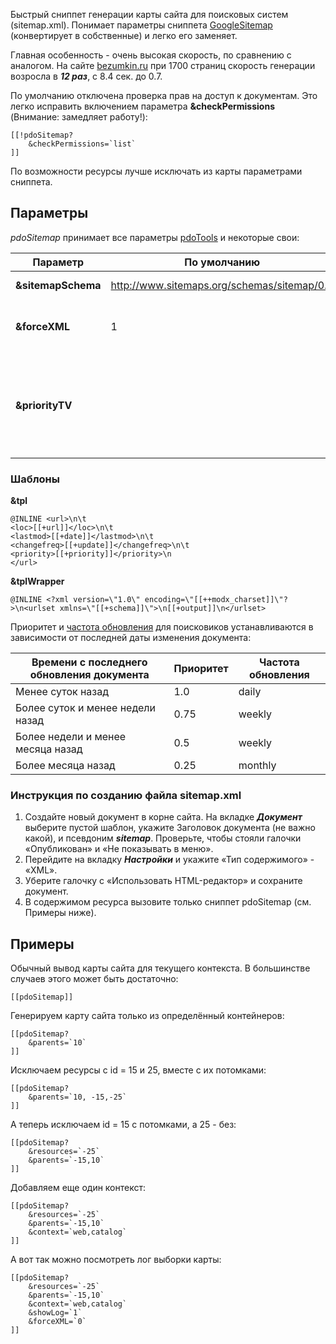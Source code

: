 Быстрый сниппет генерации карты сайта для поисковых систем (sitemap.xml). Понимает параметры сниппета [GoogleSitemap][1] (конвертирует в собственные) и легко его заменяет.

Главная особенность - очень высокая скорость, по сравнению с аналогом. На сайте [bezumkin.ru][2] при 1700 страниц скорость генерации возросла в ***12 раз***, с 8.4 сек. до 0.7.

По умолчанию отключена проверка прав на доступ к документам. Это легко исправить включением параметра **&checkPermissions** (Внимание: замедляет работу!):
```
[[!pdoSitemap?
	&checkPermissions=`list`
]]
```

По возможности ресурсы лучше исключать из карты параметрами сниппета.

## Параметры
*pdoSitemap* принимает все параметры [pdoTools][3] и некоторые свои:

Параметр			| По умолчанию									| Описание
--------------------|-----------------------------------------------|--------------------------------------------------------------------------------------------------------------
**&sitemapSchema**	| http://www.sitemaps.org/schemas/sitemap/0.9	| Схема карты сайта.
**&forceXML**		| 1												| Принудительно выводить страницу как XML.
**&priorityTV**		|  												| Дополнительное поле, в котором указывается [приоритет][4] документа. Нужно добавить его в параметр **&includeTVs**

### Шаблоны

**&tpl**  
```
@INLINE <url>\n\t
<loc>[[+url]]</loc>\n\t
<lastmod>[[+date]]</lastmod>\n\t
<changefreq>[[+update]]</changefreq>\n\t
<priority>[[+priority]]</priority>\n
</url>
```

**&tplWrapper** 
```
@INLINE <?xml version=\"1.0\" encoding=\"[[++modx_charset]]\"?>\n<urlset xmlns=\"[[+schema]]\">\n[[+output]]\n</urlset>
```

Приоритет и [частота обновления][5] для поисковиков устанавливаются в зависимости от последней даты изменения документа:

Времени с последнего обновления документа	| Приоритет | Частота обновления
--------------------------------------------|-----------|--------------------
Менее суток назад							| 1.0		| daily
Более суток и менее недели назад			| 0.75		| weekly
Более недели и менее месяца назад			| 0.5		| weekly
Более месяца назад							| 0.25		| monthly


### Инструкция по созданию файла sitemap.xml

1. Создайте новый документ в корне сайта. На вкладке ***Документ*** выберите пустой шаблон, укажите Заголовок документа (не важно какой), и псевдоним ***sitemap***. Проверьте, чтобы стояли галочки «Опубликован» и «Не показывать в меню».
2. Перейдите на вкладку ***Настройки*** и укажите «Тип содержимого» - «XML».
3. Уберите галочку с «Использовать HTML-редактор» и сохраните документ.
4. В содержимом ресурса вызовите только сниппет pdoSitemap (см. Примеры ниже).

## Примеры
Обычный вывод карты сайта для текущего контекста. В большинстве случаев этого может быть достаточно:
```
[[pdoSitemap]]
```

Генерируем карту сайта только из определённый контейнеров:
```
[[pdoSitemap?
	&parents=`10`
]]
```

Исключаем ресурсы с id = 15 и 25, вместе с их потомками:
```
[[pdoSitemap?
	&parents=`10, -15,-25`
]]
```

А теперь исключаем id = 15 с потомками, а 25 - без:
```
[[pdoSitemap?
	&resources=`-25`
	&parents=`-15,10`
]]
```

Добавляем еще один контекст:
```
[[pdoSitemap?
	&resources=`-25`
	&parents=`-15,10`
	&context=`web,catalog`
]]
```

А вот так можно посмотреть лог выборки карты:
```
[[pdoSitemap?
	&resources=`-25`
	&parents=`-15,10`
	&context=`web,catalog`
	&showLog=`1`
	&forceXML=`0`
]]
```

[1]: http://rtfm.modx.com/extras/revo/googlesitemap
[2]: http://bezumkin.ru/sitemap.xml
[3]: /ru/01_Компоненты/01_pdoTools/04_Общие_параметры.md
[4]: http://www.sitemaps.org/ru/protocol.html#prioritydef
[5]: http://www.sitemaps.org/ru/protocol.html#changefreqdef

